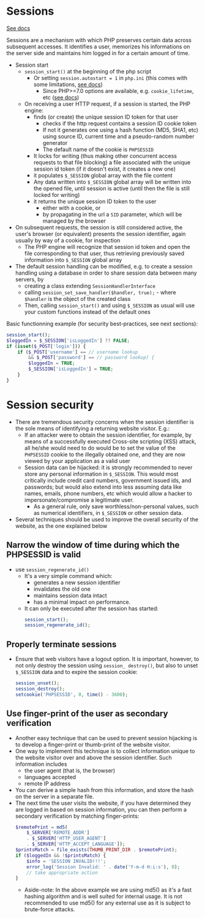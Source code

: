 # Sessions

[See docs](https://www.php.net/manual/en/book.session.php)

Sessions are a mechanism with which PHP preserves certain data across subsequent accesses. It identifies a user, memorizes his informations on the server side and maintains him logged in for a certain amount of time.

* Session start
  * `session_start()` at the beginning of the php script
    * Or setting `session.autostart = 1` in `php.ini` (this comes with some limitations, [see docs](https://www.php.net/manual/en/intro.session.php))
      * Since PHP>=7.0 options are available, e.g. `cookie_lifetime`, etc ([see docs](https://www.php.net/manual/en/function.session-start.php))
  * On receiving a user HTTP request, if a session is started, the PHP engine:
    * finds (or create) the unique session ID token for that user
      * checks if the http request contains a session ID cookie token
      * If not it generates one using a hash function (MD5, SHA1, etc) using source ID, current time and a pseudo-random number generator
      * The default name of the cookie is `PHPSESSID`
    * It locks for writing (thus making other concurrent access requests to that file blocking) a file associated with the unique session id token (if it doesn't exist, it creates a new one)
    * it populates `$_SESSION` global array with the file content
    * Any data written into `$_SESSION` global array will be written into the opened file, until session is active (until then the file is still locked for writing)
    * it returns the unique session ID token to the user
      * either with a cookie, or 
      * by propagating in the url a `SID` parameter, which will be managed by the browser
* On subsequent requests, the session is still considered active, the user's browser (or equivalent) presents the session identifier, again usually by way of a cookie, for inspection
  * The PHP engine will recognize that session id token and open the file corresponding to that user, thus retrieving previously saved information into `$_SESSION` global array 
* The default session handling can be modified, e.g. to create a session handling using a database in order to share session data between many servers, by 
  * creating a class extending `SessionHandlerInterface` 
  * calling `session_set_save_handler($handler, true);` - where `$handler` is the object of the created class
  * Then, calling `session_start()` and using `$_SESSION` as usual will use your custom functions instead of the default ones

Basic functionning example (for security best-practices, see next sections):

```php
session_start();
$loggedIn = $_SESSION['isLoggedIn'] ?? FALSE;
if (isset($_POST['login'])) {
    if ($_POST['username'] == // username lookup
        && $_POST['password'] == // password lookup) {
        $loggedIn = TRUE;
        $_SESSION['isLoggedIn'] = TRUE;
    }
}
```

# Session security

* There are tremendous security concerns when the session identifier is the sole means of identifying a returning website visitor. E.g.:
  * If an attacker were to obtain the session identifier, for example, by means of a successfully executed Cross-site scripting (XSS) attack, all he/she would need to do would be to set the value of the `PHPSESSID` cookie to the illegally obtained one, and they are now viewed by your application as a valid user
  * Session data can be hijacked: it is strongly recommended to never store any personal information in `$_SESSION`. This would most critically include credit card numbers, government issued ids, and passwords; but would also extend into less assuming data like names, emails, phone numbers, etc which would allow a hacker to impersonate/compromise a legitimate user. 
    * As a general rule, only save worthless/non-personal values, such as numerical identifiers, in `$_SESSION` or other session data.
* Several techniques should be used to improve the overall security of the website, as the one explained below

Narrow the window of time during which the PHPSESSID is valid
-------------------------------------------------------------

* use `session_regenerate_id()`
  * It's a very simple command which:
    * generates a new session identifier
    * invalidates the old one
    * maintains session data intact
    * has a minimal impact on performance. 
  * It can only be executed after the session has started:
    ```php
    session_start();
    session_regenerate_id();
    ```

Properly terminate sessions
---------------------------

  * Ensure that web visitors have a logout option. It is important, however, to not only destroy the session using `session_ destroy()`, but also to unset `$_SESSION` data and to expire the session cookie:
    ```php
    session_unset();
    session_destroy();
    setcookie('PHPSESSID', 0, time() - 3600);
    ```

Use finger-print of the user as secondary verification
------------------------------------------------------

* Another easy technique that can be used to prevent session hijacking is to develop a finger-print or thumb-print of the website visitor. 
* One way to implement this technique is to collect information unique to the website visitor over and above the session identifier. Such information includes 
  * the user agent (that is, the browser)
  * languages accepted
  * remote IP address
* You can derive a simple hash from this information, and store the hash on the server in a separate file. 
* The next time the user visits the website, if you have determined they are logged in based on session information, you can then perform a secondary verification by matching finger-prints:
    ```php
    $remotePrint = md5(
        $_SERVER['REMOTE_ADDR']
        . $_SERVER['HTTP_USER_AGENT']
        . $_SERVER['HTTP_ACCEPT_LANGUAGE']);
    $printsMatch = file_exists(THUMB_PRINT_DIR . $remotePrint);
    if ($loggedIn && !$printsMatch) {
        $info = 'SESSION INVALID!!!';
        error_log('Session Invalid: ' . date('Y-m-d H:i:s'), 0);
        // take appropriate action
    }
    ```
  * Aside-note: In the above example we are using md5() as it's a fast hashing algorithm and is well suited for internal usage. It is not recommended to use md5() for any external use as it is subject to brute-force attacks.
 



